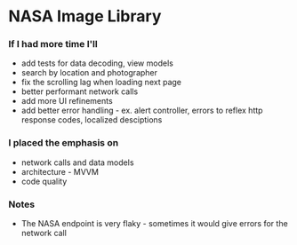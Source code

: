 # NASA Image Library

### If I had more time I'll
- add tests for data decoding, view models
- search by location and photographer
- fix the scrolling lag when loading next page
- better performant network calls
- add more UI refinements
- add better error handling - ex. alert controller, errors to reflex http response codes, localized desciptions

### I placed the emphasis on
- network calls and data models
- architecture - MVVM
- code quality

### Notes
- The NASA endpoint is very flaky - sometimes it would give errors for the network call
